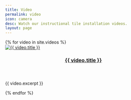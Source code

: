 ```yaml
---
title: Video
permalink: video
icon: camera
desc: Watch our instructional tile installation videos.
layout: page
---
```


<div class="row">
  {% for video in site.videos %}
  <div class="6u 12u(narrower)">
    <section>
      <a href="{{ video.url }}" class="image featured"><img src="http://img.youtube.com/vi/{{ video.youtube-id }}/0.jpg" alt="{{ video.title }}" /></a>
      <header>
        <h3><a href="{{ video.url }}">{{ video.title }}</a></h3>
      </header>
      <p>{{ video.excerpt }}</p>
    </section>
  </div>
  {% endfor %}
</div>
